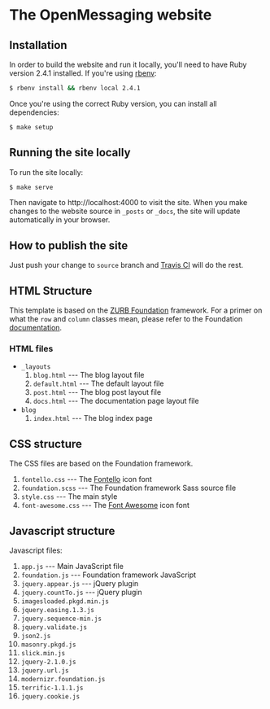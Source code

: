 # The OpenMessaging website

## Installation

In order to build the website and run it locally, you'll need to have Ruby version 2.4.1 installed. If you're using [rbenv](https://github.com/rbenv/rbenv):

```bash
$ rbenv install && rbenv local 2.4.1
```

Once you're using the correct Ruby version, you can install all dependencies:

```bash
$ make setup
```

## Running the site locally

To run the site locally:

```bash
$ make serve
```

Then navigate to http://localhost:4000 to visit the site. When you make changes to the website source in `_posts` or `_docs`, the site will update automatically in your browser.

## How to publish the site

Just push your change to `source` branch and [Travis CI](https://travis-ci.org/) will do the rest.

## HTML Structure

This template is based on the [ZURB Foundation](http://foundation.zurb.com/) framework. For a primer on what the `row` and `column` classes mean, please refer to the Foundation [documentation](http://foundation.zurb.com/sites/docs/).

### HTML files

* `_layouts`
  1. `blog.html` --- The blog layout file
  2. `default.html` --- The default layout file
  3. `post.html` --- The blog post layout file
  4. `docs.html` --- The documentation page layout file
* `blog`
  1. `index.html` --- The blog index page


## CSS structure

The CSS files are based on the Foundation framework.

1. `fontello.css` --- The [Fontello](https://github.com/fontello/fontello) icon font
2. `foundation.scss` --- The Foundation framework Sass source file
3. `style.css` --- The main style
4. `font-awesome.css` --- The [Font Awesome](http://fontawesome.io/) icon font

## Javascript structure

Javascript files:

1. `app.js` --- Main JavaScript file
2. `foundation.js` --- Foundation framework JavaScript
3. `jquery.appear.js` --- jQuery plugin
4. `jquery.countTo.js` --- jQuery plugin
5. `imagesloaded.pkgd.min.js`
6. `jquery.easing.1.3.js`
7. `jquery.sequence-min.js`
8. `jquery.validate.js`
9. `json2.js`
10. `masonry.pkgd.js`
11. `slick.min.js`
12. `jquery-2.1.0.js`
13. `jquery.url.js`
14. `modernizr.foundation.js`
15. `terrific-1.1.1.js`
16. `jquery.cookie.js`
